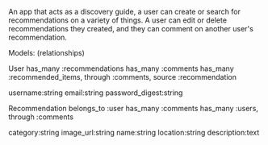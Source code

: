 An app that acts as a discovery guide, a user can create or search for recommendations on a variety of things. A user can edit or delete recommendations they created, and they can comment on another user's recommendation.

Models: (relationships)

User
  has_many :recommendations
  has_many :comments
  has_many :recommended_items, through :comments, source :recommendation

  username:string
  email:string
  password_digest:string

Recommendation
    belongs_to :user
    has_many :comments
    has_many :users, through :comments

  category:string
  image_url:string
  name:string
  location:string
  description:text
